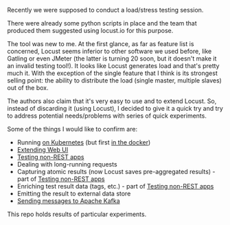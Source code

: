 Recently we were supposed to conduct a load/stress testing session. 

There were already some python scripts in place and the team that produced them suggested using locust.io for this purpose.

The tool was new to me. At the first glance, as far as feature list is concerned, Locust seems inferior to other software we used before, like Gatling or even JMeter (the latter is turning 20 soon, but it doesn't make it an invalid testing tool!). 
It looks like Locust generates load and that's pretty much it. With the exception of the single feature that 
I think is its strongest selling point: the ability to distribute the load (single master, multiple slaves) out of the box.

The authors also claim that it's very easy to use and to extend Locust. So, instead of discarding it (using Locust),
I decided to give it a quick try and try to address potential needs/problems with series of quick experiments.

Some of the things I would like to confirm are:
* Running [on Kubernetes](kubernetes/) (but first [in the docker](docker-image/))
* [Extending Web UI](extend-web-ui/)
* [Testing non-REST apps](enriching-results/)
* Dealing with long-running requests
* Capturing atomic results (now Locust saves pre-aggregated results) - part of [Testing non-REST apps](enriching-results/)
* Enriching test result data (tags, etc.) - part of [Testing non-REST apps](enriching-results/)
* Emitting the result to external data store
* [Sending messages to Apache Kafka](kafka-client/)

This repo holds results of particular experiments.

